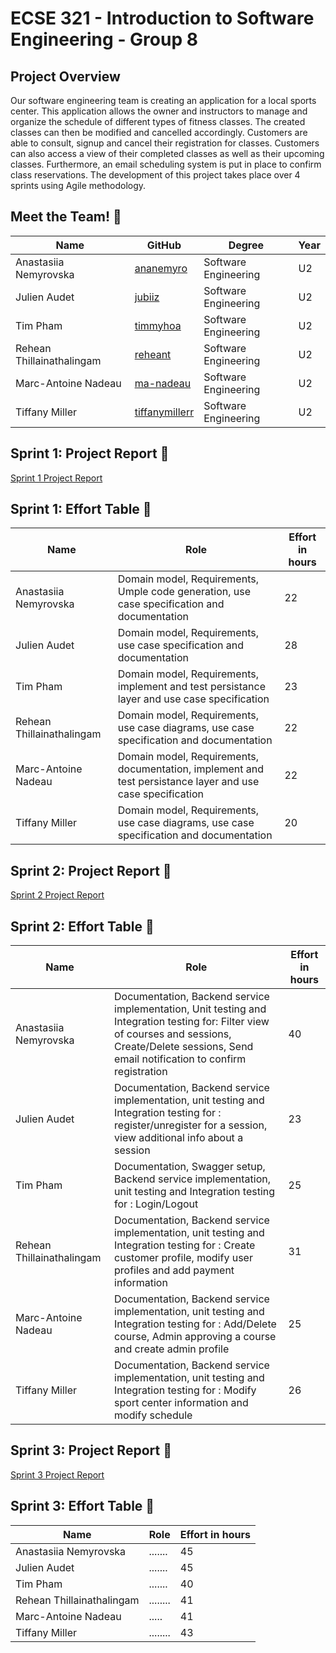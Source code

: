 # ECSE 321 - Introduction to Software Engineering - Group 8

## Project Overview

Our software engineering team is creating an application for a local sports center. This application allows the owner and instructors to manage and organize the schedule of different types of fitness classes. The created classes can then be modified and cancelled accordingly. Customers are able to consult, signup and cancel their registration for classes. 
Customers can also access a view of their completed classes as well as their upcoming classes. Furthermore, an email scheduling system is put in place to confirm class reservations. The development of this project takes place over 4 sprints using Agile methodology. 

## Meet the Team! 👋
| Name | GitHub | Degree | Year
| --- | --- | --- | --- |
| Anastasiia Nemyrovska | [ananemyro](https://github.com/ananemyro) | Software Engineering | U2 |
| Julien Audet | [jubiiz](https://github.com/jubiiz) | Software Engineering | U2 |
|  Tim Pham | [timmyhoa](https://github.com/timmyhoa) | Software Engineering | U2 |
|  Rehean Thillainathalingam | [reheant](https://github.com/reheant) | Software Engineering | U2 |
|  Marc-Antoine Nadeau | [ma-nadeau](https://github.com/ma-nadeau) | Software Engineering | U2 |
| Tiffany Miller | [tiffanymillerr](https://github.com/tiffanymillerr) | Software Engineering | U2 |

## Sprint 1: Project Report 📝 
[Sprint 1 Project Report](../../wiki/Project-Report-Deliverable-1)


## Sprint 1: Effort Table 💪
| Name | Role | Effort in hours |
| --- | --- | --- |
| Anastasiia Nemyrovska | Domain model, Requirements, Umple code generation, use case specification and documentation  | 22 |
| Julien Audet | Domain model, Requirements, use case specification and documentation | 28 |
|  Tim Pham | Domain model, Requirements, implement and test persistance layer and use case specification | 23 | 
|  Rehean Thillainathalingam | Domain model, Requirements, use case diagrams, use case specification and documentation | 22 |
|  Marc-Antoine Nadeau | Domain model, Requirements, documentation, implement and test persistance layer and use case specification| 22 |
| Tiffany Miller | Domain model, Requirements, use case diagrams, use case specification and documentation | 20 | 

## Sprint 2: Project Report 📝 
[Sprint 2 Project Report](../../wiki/Project-Report-Deliverable-2)


## Sprint 2: Effort Table 💪
| Name | Role | Effort in hours |
| --- | --- | --- |
| Anastasiia Nemyrovska | Documentation, Backend service implementation, Unit testing and Integration testing for: Filter view of courses and sessions, Create/Delete sessions, Send email notification to confirm registration  | 40 |
| Julien Audet | Documentation, Backend service implementation, unit testing and Integration testing for : register/unregister for a session, view additional info about a session | 23 |
|  Tim Pham | Documentation, Swagger setup, Backend service implementation, unit testing and Integration testing for : Login/Logout | 25 | 
|  Rehean Thillainathalingam | Documentation, Backend service implementation, unit testing and Integration testing for : Create customer profile, modify user profiles and add payment information | 31 |
|  Marc-Antoine Nadeau | Documentation, Backend service implementation, unit testing and Integration testing for : Add/Delete course, Admin approving a course and create admin profile| 25 |
| Tiffany Miller | Documentation, Backend service implementation, unit testing and Integration testing for : Modify sport center information and modify schedule | 26 | 

## Sprint 3: Project Report 📝 
[Sprint 3 Project Report](../../wiki/Project-Report-Deliverable-3)


## Sprint 3: Effort Table 💪
| Name | Role | Effort in hours |
| --- | --- | --- |
| Anastasiia Nemyrovska | .......  | 45 |
| Julien Audet | ....... | 45 |
|  Tim Pham | ....... | 40 | 
|  Rehean Thillainathalingam | ........ | 41 |
|  Marc-Antoine Nadeau | .....| 41 |
| Tiffany Miller | ........ | 43 | 

